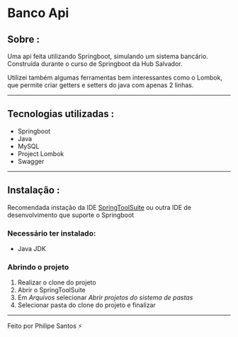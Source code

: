 # **Banco Api**

## **Sobre :**

Uma api feita utilizando Springboot, simulando um sistema bancário. Construída durante o curso de Springboot da Hub Salvador.

Utilizei também algumas ferramentas bem interessantes como o Lombok, que permite criar getters e setters do java com apenas 2 linhas.

---

## **Tecnologias utilizadas :**

-   Springboot
-   Java
-   MySQL
-   Project Lombok
-   Swagger

---

## **Instalação :**

Recomendada instação da IDE [SpringToolSuite](https://spring.io/tools) ou outra IDE de desenvolvimento que suporte o Springboot

### **Necessário ter instalado:**

-   Java JDK

### **Abrindo o projeto**

1. Realizar o clone do projeto
2. Abrir o SpringToolSuite
3. Em _Arquivos_ selecionar _Abrir projetos do sistema de pastas_
4. Selecionar pasta do clone do projeto e finalizar

---

Feito por Philipe Santos ⚡
